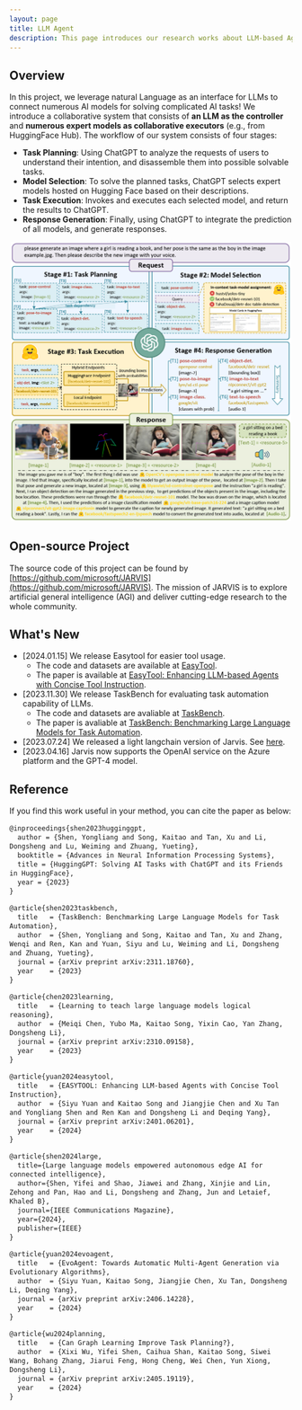 ```yaml
---
layout: page
title: LLM Agent
description: This page introduces our research works about LLM-based Agents.
---
```


## Overview
In this project, we leverage natural Language as an interface for LLMs to connect numerous AI models for solving complicated AI tasks! We introduce a collaborative system that consists of **an LLM as the controller** and **numerous expert models as collaborative executors** (e.g., from HuggingFace Hub). The workflow of our system consists of four stages:
+ **Task Planning**: Using ChatGPT to analyze the requests of users to understand their intention, and disassemble them into possible solvable tasks.
+ **Model Selection**: To solve the planned tasks, ChatGPT selects expert models hosted on Hugging Face based on their descriptions.
+ **Task Execution**: Invokes and executes each selected model, and return the results to ChatGPT.
+ **Response Generation**: Finally, using ChatGPT to integrate the prediction of all models, and generate responses.

<p align="center"><img src="./img/agent/overview.jpg" width = "500"></p>

## Open-source Project
The source code of this project can be found by [https://github.com/microsoft/JARVIS](https://github.com/microsoft/JARVIS). The mission of JARVIS is to explore artificial general intelligence (AGI) and deliver cutting-edge research to the whole community.

## What's New

+  [2024.01.15] We release Easytool for easier tool usage.
   + The code and datasets are available at [EasyTool](https://github.com/microsoft/JARVIS/tree/main/easytool).
   + The paper is available at [EasyTool: Enhancing LLM-based Agents with Concise Tool Instruction](https://arxiv.org/abs/2401.06201).
+  [2023.11.30] We release TaskBench for evaluating task automation capability of LLMs.
   + The code and datasets are avaliable at [TaskBench](https://github.com/microsoft/JARVIS/tree/main/taskbench).
   + The paper is avaliable at [TaskBench: Benchmarking Large Language Models for Task Automation](https://arxiv.org/abs/2311.18760).
+  [2023.07.24] We released a light langchain version of Jarvis. See <a href="https://github.com/langchain-ai/langchain/tree/master/libs/experimental/langchain_experimental/autonomous_agents/hugginggpt">here</a>.
+  [2023.04.16] Jarvis now supports the OpenAI service on the Azure platform and the GPT-4 model.


## Reference
If you find this work useful in your method, you can cite the paper as below:
>
    @inproceedings{shen2023hugginggpt,
      author = {Shen, Yongliang and Song, Kaitao and Tan, Xu and Li, Dongsheng and Lu, Weiming and Zhuang, Yueting},
      booktitle = {Advances in Neural Information Processing Systems},
      title = {HuggingGPT: Solving AI Tasks with ChatGPT and its Friends in HuggingFace},
      year = {2023}
    }

>
    @article{shen2023taskbench,
      title   = {TaskBench: Benchmarking Large Language Models for Task Automation},
      author  = {Shen, Yongliang and Song, Kaitao and Tan, Xu and Zhang, Wenqi and Ren, Kan and Yuan, Siyu and Lu, Weiming and Li, Dongsheng and Zhuang, Yueting},
      journal = {arXiv preprint arXiv:2311.18760},
      year    = {2023}
    }

>
    @article{chen2023learning,
      title   = {Learning to teach large language models logical reasoning},
      author  = {Meiqi Chen, Yubo Ma, Kaitao Song, Yixin Cao, Yan Zhang, Dongsheng Li},
      journal = {arXiv preprint arXiv:2310.09158},
      year    = {2023}
    }
    
>
    @article{yuan2024easytool,
      title   = {EASYTOOL: Enhancing LLM-based Agents with Concise Tool Instruction},
      author  = {Siyu Yuan and Kaitao Song and Jiangjie Chen and Xu Tan and Yongliang Shen and Ren Kan and Dongsheng Li and Deqing Yang},
      journal = {arXiv preprint arXiv:2401.06201},
      year    = {2024}
    }

>
    @article{shen2024large,
      title={Large language models empowered autonomous edge AI for connected intelligence},
      author={Shen, Yifei and Shao, Jiawei and Zhang, Xinjie and Lin, Zehong and Pan, Hao and Li, Dongsheng and Zhang, Jun and Letaief, Khaled B},
      journal={IEEE Communications Magazine},
      year={2024},
      publisher={IEEE}
    }

>
    @article{yuan2024evoagent,
      title   = {EvoAgent: Towards Automatic Multi-Agent Generation via Evolutionary Algorithms},
      author  = {Siyu Yuan, Kaitao Song, Jiangjie Chen, Xu Tan, Dongsheng Li, Deqing Yang},
      journal = {arXiv preprint arXiv:2406.14228},
      year    = {2024}
    }

>
    @article{wu2024planning,
      title   = {Can Graph Learning Improve Task Planning?},
      author  = {Xixi Wu, Yifei Shen, Caihua Shan, Kaitao Song, Siwei Wang, Bohang Zhang, Jiarui Feng, Hong Cheng, Wei Chen, Yun Xiong, Dongsheng Li},
      journal = {arXiv preprint arXiv:2405.19119},
      year    = {2024}
    }
